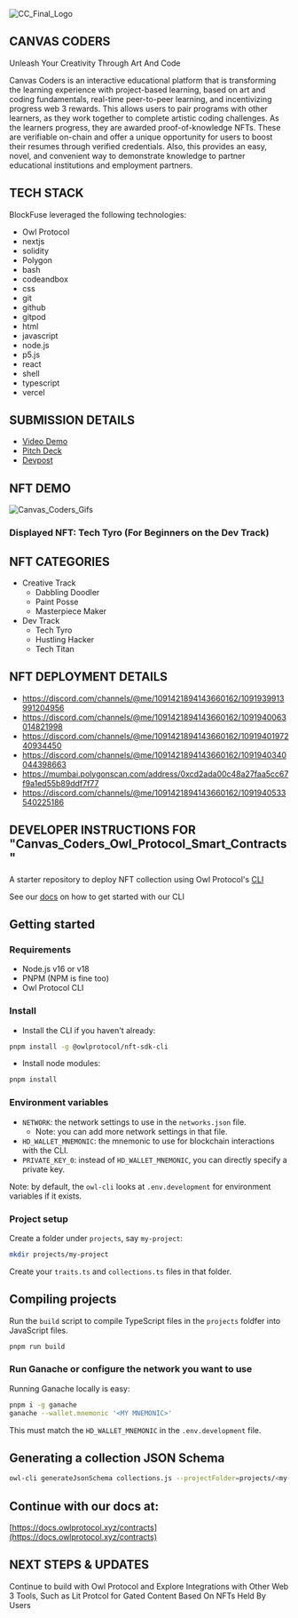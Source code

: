 ![CC_Final_Logo](https://user-images.githubusercontent.com/100870737/229332203-693d9f52-c9bd-4078-8413-83f44ec00f51.PNG)

## CANVAS CODERS
Unleash Your Creativity Through Art And Code

Canvas Coders is an interactive educational platform that is transforming the learning experience with project-based learning, based on art and coding fundamentals, real-time peer-to-peer learning, and incentivizing progress web 3 rewards. This allows users to pair programs with other learners, as they work together to complete artistic coding challenges. As the learners progress, they are awarded proof-of-knowledge NFTs. These are verifiable on-chain and offer a unique opportunity for users to boost their resumes through verified credentials. Also, this provides an easy, novel, and convenient way to demonstrate knowledge to partner educational institutions and employment partners.

## TECH STACK
BlockFuse leveraged the following technologies:
* Owl Protocol
* nextjs
* solidity
* Polygon
* bash
* codeandbox
* css
* git
* github
* gitpod
* html
* javascript
* node.js
* p5.js
* react
* shell
* typescript
* vercel

## SUBMISSION DETAILS
* [Video Demo]()
* [Pitch Deck]()
* [Devpost](https://devpost.com/software/canvas-coders-unleash-your-creativity-through-art-and-code)


## NFT DEMO
![Canvas_Coders_Gifs](https://user-images.githubusercontent.com/100870737/229333619-4e163e72-496f-450b-9982-b0dc8d586a09.gif)
### Displayed NFT: Tech Tyro (For Beginners on the Dev Track)

## NFT CATEGORIES
* Creative Track
  * Dabbling Doodler
  * Paint Posse
  * Masterpiece Maker
* Dev Track
  * Tech Tyro
  * Hustling Hacker
  * Tech Titan



## NFT DEPLOYMENT DETAILS
* https://discord.com/channels/@me/1091421894143660162/1091939913991204956
* https://discord.com/channels/@me/1091421894143660162/1091940063014821998
* https://discord.com/channels/@me/1091421894143660162/1091940197240934450
* https://discord.com/channels/@me/1091421894143660162/1091940340044398663
* https://mumbai.polygonscan.com/address/0xcd2ada00c48a27faa5cc67f9a1ed55b89ddf7f77
* https://discord.com/channels/@me/1091421894143660162/1091940533540225186


## DEVELOPER INSTRUCTIONS FOR "Canvas_Coders_Owl_Protocol_Smart_Contracts"
A starter repository to deploy NFT collection using Owl Protocol's [CLI](https://github.com/owlprotocol/owlprotocol/tree/main/packages/cli)

See our [docs](http://localhost:3000/contracts/getting-started/cli) on how to get started with our CLI

## Getting started

### Requirements
* Node.js v16 or v18
* PNPM (NPM is fine too)
* Owl Protocol CLI

### Install
* Install the CLI if you haven't already:
```bash
pnpm install -g @owlprotocol/nft-sdk-cli
```

* Install node modules:
```bash
pnpm install
```

### Environment variables
* `NETWORK`: the network settings to use in the `networks.json` file.
    * Note: you can add more network settings in that file.
* `HD_WALLET_MNEMONIC`: the mnemonic to use for blockchain interactions with the CLI.
* `PRIVATE_KEY_0`: instead of `HD_WALLET_MNEMONIC`, you can directly specify a private key.

Note: by default, the `owl-cli` looks at `.env.development` for environment variables if it exists.

### Project setup
Create a folder under `projects`, say `my-project`:

```bash
mkdir projects/my-project
```

Create your `traits.ts` and `collections.ts` files in that folder.

## Compiling projects
Run the `build` script to compile TypeScript files in the `projects` foldfer into JavaScript files.

```bash
pnpm run build
```

### Run Ganache or configure the network you want to use

Running Ganache locally is easy:
```bash
pnpm i -g ganache
ganache --wallet.mnemonic '<MY MNEMONIC>'
```

This must match the `HD_WALLET_MNEMONIC` in the `.env.development` file.

## Generating a collection JSON Schema
```bash
owl-cli generateJsonSchema collections.js --projectFolder=projects/<my-project>
```

## Continue with our docs at: 

[https://docs.owlprotocol.xyz/contracts](https://docs.owlprotocol.xyz/contracts)


## NEXT STEPS & UPDATES
Continue to build with Owl Protocol and Explore Integrations with Other Web 3 Tools, Such as Lit Protcol for Gated Content Based On NFTs Held By Users
